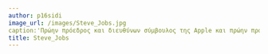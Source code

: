 ```yaml
---
author: p16sidi
image_url: /images/Steve_Jobs.jpg
caption:'Πρώην πρόεδρος και διευθύνων σύμβουλος της Apple και πρώην πρόεδρος της Pixar'
title: Steve_Jobs
---
```

